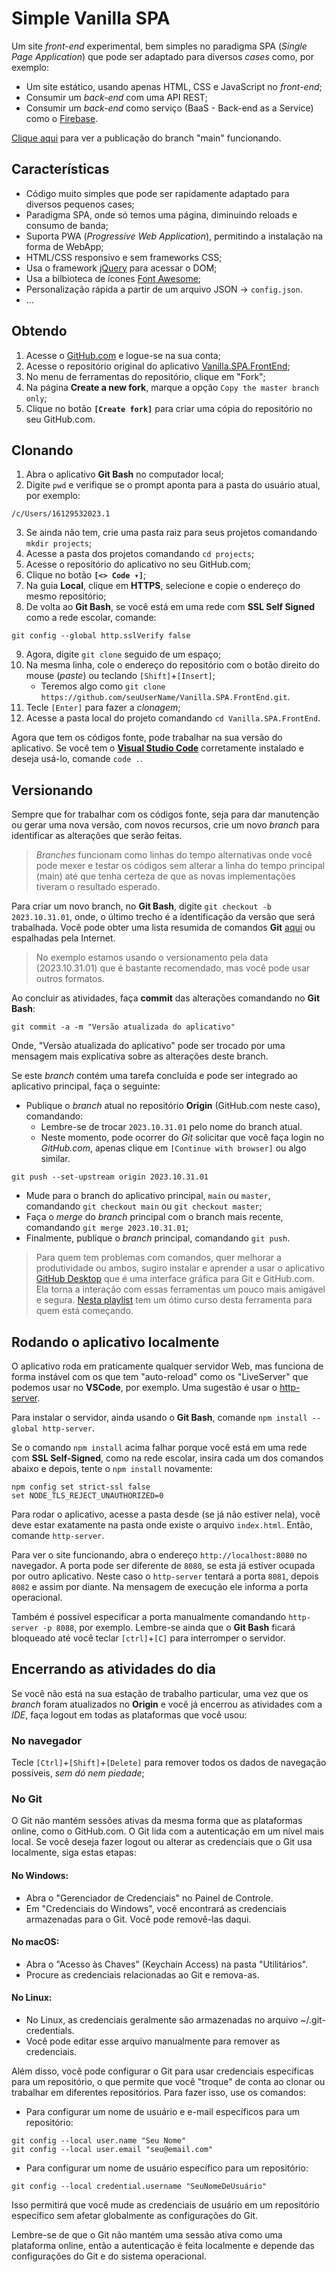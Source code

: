 # Simple Vanilla SPA

Um site *front-end* experimental, bem simples no paradigma SPA (*Single Page Application*) que pode ser adaptado para diversos *cases* como, por exemplo:

- Um site estático, usando apenas HTML, CSS e JavaScript no *front-end*;
- Consumir um *back-end* com uma API REST;
- Consumir um *back-end* como serviço (BaaS - Back-end as a Service) como o [Firebase](https://firebase.com).

[Clique aqui](https://luferat.github.io/Vanilla.SPA.FrontEnd/) para ver a publicação do branch "main" funcionando.

## Características

- Código muito simples que pode ser rapidamente adaptado para diversos pequenos cases;
- Paradigma SPA, onde só temos uma página, diminuindo reloads e consumo de banda;
- Suporta PWA (*Progressive Web Application*), permitindo a instalação na forma de WebApp;
- HTML/CSS responsivo e sem frameworks CSS;
- Usa o framework [jQuery](https://jquery.com/) para acessar o DOM;
- Usa a bilbioteca de ícones [Font Awesome](https://fontawesome.com/);
- Personalização rápida a partir de um arquivo JSON → `config.json`.
- ...

## Obtendo

1. Acesse o [GitHub.com](https://github.com/) e logue-se na sua conta;
2. Acesse o repositório original do aplicativo [Vanilla.SPA.FrontEnd](https://github.com/Luferat/Vanilla.SPA.FrontEnd);
3. No menu de ferramentas do repositório, clique em "Fork";
4. Na página **Create a new fork**, marque a opção `Copy the master branch only`;
5. Clique no botão **`[Create fork]`** para criar uma cópia do repositório no seu GitHub.com.
 
## Clonando

1. Abra o aplicativo **Git Bash** no computador local;
2. Digite `pwd` e verifique se o prompt aponta para a pasta do usuário atual, por exemplo:

```git
/c/Users/16129532023.1
```

3. Se ainda não tem, crie uma pasta raiz para seus projetos comandando `mkdir projects`;
4. Acesse a pasta dos projetos comandando `cd projects`;
5. Acesse o repositório do aplicativo no seu GitHub.com;
6. Clique no botão **`[<> Code ▾]`**;
7. Na guia **Local**, clique em **HTTPS**, selecione e copie o endereço do mesmo repositório;
8. De volta ao **Git Bash**, se você está em uma rede com **SSL Self Signed** como a rede escolar, comande:

```git
git config --global http.sslVerify false
```

9.  Agora, digite `git clone` seguido de um espaço;
10. Na mesma linha, cole o endereço do repositório com o botão direito do mouse (*paste*) ou teclando `[Shift]`+`[Insert]`;
       - Teremos algo como `git clone https://github.com/seuUserName/Vanilla.SPA.FrontEnd.git`.
11. Tecle `[Enter]` para fazer a *clonagem*;
12. Acesse a pasta local do projeto comandando `cd Vanilla.SPA.FrontEnd`.

Agora que tem os códigos fonte, pode trabalhar na sua versão do aplicativo. 
Se você tem o [**Visual Studio Code**](https://code.visualstudio.com/docs/?dv=win64user) corretamente instalado e deseja usá-lo, comande `code .`.

## Versionando

Sempre que for trabalhar com os códigos fonte, seja para dar manutenção ou gerar uma nova versão, com novos recursos, crie um novo *branch* para identificar as alterações que serão feitas.

> *Branches* funcionam como linhas do tempo alternativas onde você pode mexer e testar os códigos sem alterar a linha do tempo principal (main) até que tenha certeza de que as novas implementações tiveram o resultado esperado.

Para criar um novo branch, no **Git Bash**, digite `git checkout -b 2023.10.31.01`, onde, o último trecho é a identificação da versão que será trabalhada.
Você pode obter uma lista resumida de comandos **Git** [aqui](https://gist.github.com/Luferat/ffb0d5c67131c4152ba54f984e26b28d) ou espalhadas pela Internet.

> No exemplo estamos usando o versionamento pela data (2023.10.31.01) que é bastante recomendado, mas você pode usar outros formatos.

Ao concluir as atividades, faça **commit** das alterações comandando no **Git Bash**:

```git
git commit -a -m "Versão atualizada do aplicativo"
```

Onde, "Versão atualizada do aplicativo" pode ser trocado por uma mensagem mais explicativa sobre as alterações deste branch.

Se este *branch* contém uma tarefa concluída e pode ser integrado ao aplicativo principal, faça o seguinte:

- Publique o *branch* atual no repositório **Origin** (GitHub.com neste caso), comandando:
  - Lembre-se de trocar `2023.10.31.01` pelo nome do branch atual.
  - Neste momento, pode ocorrer do *Git* solicitar que você faça login no *GitHub.com*, apenas clique em `[Continue with browser]` ou algo similar.

```git
git push --set-upstream origin 2023.10.31.01
```

- Mude para o branch do aplicativo principal, `main` ou `master`, comandando `git checkout main` ou `git checkout master`;
- Faça o *merge* do *branch* principal com o branch mais recente, comandando `git merge 2023.10.31.01`;
- Finalmente, publique o *branch* principal, comandando `git push`.

> Para quem tem problemas com comandos, quer melhorar a produtividade ou ambos, sugiro instalar e aprender a usar o aplicativo [GitHub Desktop](https://desktop.github.com/) que é uma interface gráfica para Git e GitHub.com. 
> Ela torna a interação com essas ferramentas um pouco mais amigável e segura.
> [Nesta playlist](https://www.youtube.com/playlist?list=PLHz_AreHm4dm7ZULPAmadvNhH6vk9oNZA) tem um ótimo curso desta ferramenta para quem está começando.

## Rodando o aplicativo localmente

O aplicativo roda em praticamente qualquer servidor Web, mas funciona de forma instável com os que tem "auto-reload" como os "LiveServer" que podemos usar no **VSCode**, por exemplo.
Uma sugestão é usar o [http-server](https://github.com/http-party/http-server).

Para instalar o servidor, ainda usando o **Git Bash**, comande `npm install --global http-server`.

Se o comando `npm install` acima falhar porque você está em uma rede com **SSL Self-Signed**, como na rede escolar, insira cada um dos comandos abaixo e depois, tente o `npm install` novamente:

```git
npm config set strict-ssl false
set NODE_TLS_REJECT_UNAUTHORIZED=0
```

Para rodar o aplicativo, acesse a pasta desde (se já não estiver nela), você deve estar exatamente na pasta onde existe o arquivo `index.html`. Então, comande `http-server`.

Para ver o site funcionando, abra o endereço `http://localhost:8080` no navegador. 
A porta pode ser diferente de `8080`, se esta já estiver ocupada por outro aplicativo.
Neste caso o `http-server` tentará a porta `8081`, depois `8082` e assim por diante.
Na mensagem de execução ele informa a porta operacional.

Também é possível especificar a porta manualmente comandando `http-server -p 8088`, por exemplo. 
Lembre-se ainda que o **Git Bash** ficará bloqueado até você teclar `[ctrl]`+`[C]` para interromper o servidor.

## Encerrando as atividades do dia

Se você não está na sua estação de trabalho particular, uma vez que os *branch* foram atualizados no **Origin** e você já encerrou as atividades com a *IDE*, faça logout em todas as plataformas que você usou:

### No navegador

Tecle `[Ctrl]`+`[Shift]`+`[Delete]` para remover todos os dados de navegação possíveis, *sem dó nem piedade*;

### No Git

O Git não mantém sessões ativas da mesma forma que as plataformas online, como o GitHub.com.
O Git lida com a autenticação em um nível mais local.
Se você deseja fazer logout ou alterar as credenciais que o Git usa localmente, siga estas etapas:

#### No Windows:

- Abra o "Gerenciador de Credenciais" no Painel de Controle.
- Em "Credenciais do Windows", você encontrará as credenciais armazenadas para o Git. Você pode removê-las daqui.

#### No macOS:

- Abra o "Acesso às Chaves" (Keychain Access) na pasta "Utilitários".
- Procure as credenciais relacionadas ao Git e remova-as.

#### No Linux:

- No Linux, as credenciais geralmente são armazenadas no arquivo ~/.git-credentials.
- Você pode editar esse arquivo manualmente para remover as credenciais.

Além disso, você pode configurar o Git para usar credenciais específicas para um repositório, o que permite que você "troque" de conta ao clonar ou trabalhar em diferentes repositórios.
Para fazer isso, use os comandos:

- Para configurar um nome de usuário e e-mail específicos para um repositório:

```git
git config --local user.name "Seu Nome"
git config --local user.email "seu@email.com"
```

- Para configurar um nome de usuário específico para um repositório:

```git
git config --local credential.username "SeuNomeDeUsuário"
```

Isso permitirá que você mude as credenciais de usuário em um repositório específico sem afetar globalmente as configurações do Git.

Lembre-se de que o Git não mantém uma sessão ativa como uma plataforma online, então a autenticação é feita localmente e depende das configurações do Git e do sistema operacional.
